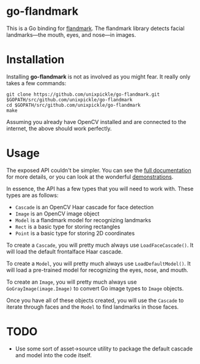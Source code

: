 # go-flandmark

This is a Go binding for [flandmark](http://cmp.felk.cvut.cz/~uricamic/flandmark/). The flandmark library detects facial landmarks&mdash;the mouth, eyes, and nose&mdash;in images.

# Installation

Installing **go-flandmark** is not as involved as you might fear. It really only takes a few commands:

    git clone https://github.com/unixpickle/go-flandmark.git $GOPATH/src/github.com/unixpickle/go-flandmark
    cd $GOPATH/src/github.com/unixpickle/go-flandmark
    make

Assuming you already have OpenCV installed and are connected to the internet, the above should work perfectly.

# Usage

The exposed API couldn't be simpler. You can see the [full documentation](http://godoc.org/github.com/unixpickle/go-flandmark) for more details, or you can look at the wonderful [demonstrations](demo).

In essence, the API has a few types that you will need to work with. These types are as follows:

 * `Cascade` is an OpenCV Haar cascade for face detection
 * `Image` is an OpenCV image object
 * `Model` is a flandmark model for recognizing landmarks
 * `Rect` is a basic type for storing rectangles
 * `Point` is a basic type for storing 2D coordinates

To create a `Cascade`, you will pretty much always use `LoadFaceCascade()`. It will load the default frontalface Haar cascade.

To create a `Model`, you will pretty much always use `LoadDefaultModel()`. It will load a pre-trained model for recognizing the eyes, nose, and mouth.

To create an `Image`, you will pretty much always use `GoGrayImage(image.Image)` to convert Go image types to `Image` objects.

Once you have all of these objects created, you will use the `Cascade` to iterate through faces and the `Model` to find landmarks in those faces.

# TODO

 * Use some sort of asset->source utility to package the default cascade and model into the code itself.
